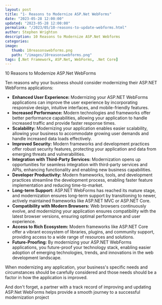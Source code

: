 ```yaml
---
layout: post
title: "1- Reasons to Modernize ASP.Net WebForms"
date: "2023-05-28 12:00:00"
updated: "2023-05-28 12:00:00"
permalink: "/2023/05/10-reasons-to-update-webforms.html"
author: Stephen Wrighton
description: 10 Reasons to Modernize ASP.Net Webforms
categories:
image:
   thumb: 10reasonswebforms.png
   path: "/images/10reasonswebforms.png"
tags: [.Net Framework, ASP.Net, WebForms, .Net Core]
---
```

10 Reasons to Modernize ASP.Net WebForms

Ten reasons why your business should consider modernizing their ASP.NET WebForms applications:

* **Enhanced User Experience:** Modernizing your ASP.NET WebForms applications can improve the user experience by incorporating responsive design, intuitive interfaces, and mobile-friendly features.
* **Increased Performance:** Modern technologies and frameworks offer better performance capabilities, allowing your application to handle increased traffic and provide faster response times.
* **Scalability:** Modernizing your application enables easier scalability, allowing your business to accommodate growing user demands and handle increased data loads effectively.
* **Improved Security:** Modern frameworks and development practices offer robust security features, protecting your application and data from emerging threats and vulnerabilities.
* **Integration with Third-Party Services:** Modernization opens up opportunities for seamless integration with third-party services and APIs, enhancing functionality and enabling new business capabilities.
* **Developer Productivity:** Modern frameworks, tools, and development practices streamline the development process, enabling faster feature implementation and reducing time-to-market.
* **Long-term Support:** ASP.NET WebForms has reached its mature stage, and modernization ensures long-term support by transitioning to newer, actively maintained frameworks like ASP.NET MVC or ASP.NET Core.
* **Compatibility with Modern Browsers:** Web browsers continuously evolve, and modernizing your application ensures compatibility with the latest browser versions, ensuring optimal performance and user experience.
* **Access to Rich Ecosystem:** Modern frameworks like ASP.NET Core offer a vibrant ecosystem of libraries, plugins, and community support, providing access to a wide range of resources and solutions.
* **Future-Proofing:** By modernizing your ASP.NET WebForms applications, you future-proof your technology stack, enabling easier adoption of emerging technologies, trends, and innovations in the web development landscape.

When modernizing any application, your business's specific needs and circumstances should be carefully considered and those needs should be a factor in how the application is improved. 

And don't forget, a partner with a track record of improving and updating ASP.Net WebForms helps provide a smooth journey to a successful modernization project